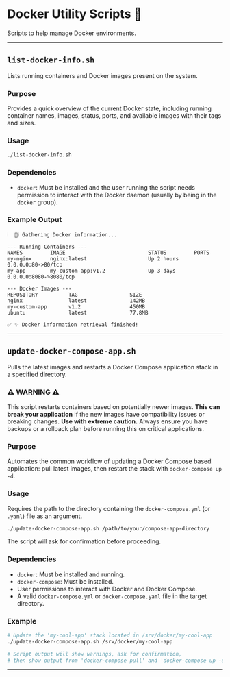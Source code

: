# Docker Utility Scripts 🐳

Scripts to help manage Docker environments.

---

## `list-docker-info.sh`

Lists running containers and Docker images present on the system.

### Purpose

Provides a quick overview of the current Docker state, including running container names, images, status, ports, and available images with their tags and sizes.

### Usage

```bash
./list-docker-info.sh
```

### Dependencies

* `docker`: Must be installed and the user running the script needs permission to interact with the Docker daemon (usually by being in the `docker` group).

### Example Output

```
ℹ️  🐳ℹ️ Gathering Docker information...

--- Running Containers ---
NAMES         IMAGE                           STATUS         PORTS
my-nginx      nginx:latest                    Up 2 hours     0.0.0.0:80->80/tcp
my-app        my-custom-app:v1.2              Up 3 days      0.0.0.0:8080->8080/tcp

--- Docker Images ---
REPOSITORY          TAG                 SIZE
nginx               latest              142MB
my-custom-app       v1.2                450MB
ubuntu              latest              77.8MB

✅ ✨ Docker information retrieval finished!
```

---

## `update-docker-compose-app.sh`

Pulls the latest images and restarts a Docker Compose application stack in a specified directory.

### ⚠️ WARNING ⚠️

This script restarts containers based on potentially newer images. **This can break your application** if the new images have compatibility issues or breaking changes. **Use with extreme caution.** Always ensure you have backups or a rollback plan before running this on critical applications.

### Purpose

Automates the common workflow of updating a Docker Compose based application: pull latest images, then restart the stack with `docker-compose up -d`.

### Usage

Requires the path to the directory containing the `docker-compose.yml` (or `.yaml`) file as an argument.

```bash
./update-docker-compose-app.sh /path/to/your/compose-app-directory
```

The script will ask for confirmation before proceeding.

### Dependencies

* `docker`: Must be installed and running.
* `docker-compose`: Must be installed.
* User permissions to interact with Docker and Docker Compose.
* A valid `docker-compose.yml` or `docker-compose.yaml` file in the target directory.

### Example

```bash
# Update the 'my-cool-app' stack located in /srv/docker/my-cool-app
./update-docker-compose-app.sh /srv/docker/my-cool-app

# Script output will show warnings, ask for confirmation,
# then show output from 'docker-compose pull' and 'docker-compose up -d'.
```

---
